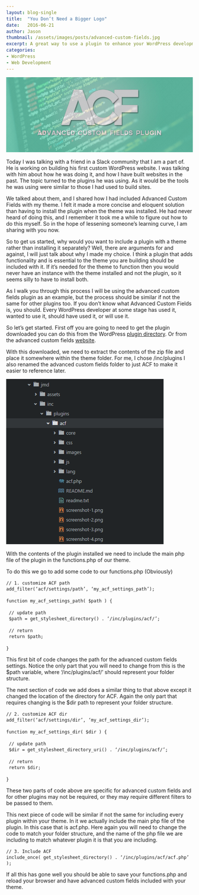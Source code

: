 ```yaml
---
layout: blog-single
title:  "You Don’t Need a Bigger Logo"
date:   2016-06-21
author: Jason
thumbnail: /assets/images/posts/advanced-custom-fields.jpg
excerpt: A great way to use a plugin to enhance your WordPress development potential and speed.
categories:
- WordPress
- Web Development
---
```


![Advanced Custom Fields](/assets/images/posts/advanced-custom-fields.jpg)

Today I was talking with a friend in a Slack community that I am a part of. He is working on building his first custom WordPress website. I was talking with him about how he was doing it, and how I have built websites in the past. The topic turned to the plugins he was using. As it would be the tools he was using were similar to those I had used to build sites.

We talked about them, and I shared how I had included Advanced Custom Fields with my theme. I felt it made a more concise and eloquent solution than having to install the plugin when the theme was installed. He had never heard of doing this, and I remember it took me a while to figure out how to do this myself. So in the hope of lessening someone’s learning curve, I am sharing with you now.

So to get us started, why would you want to include a plugin with a theme rather than installing it separately? Well, there are arguments for and against, I will just talk about why I made my choice. I think a plugin that adds functionality and is essential to the theme you are building should be included with it. If it’s needed for the theme to function then you would never have an instance with the theme installed and not the plugin, so it seems silly to have to install both.

As I walk you through this process I will be using the advanced custom fields plugin as an example, but the process should be similar if not the same for other plugins too. If you don’t know what Advanced Custom Fields is, you should. Every WordPress developer at some stage has used it, wanted to use it, should have used it, or will use it.

So let’s get started. First off you are going to need to get the plugin downloaded you can do this from the WordPress [plugin directory](https://wordpress.org/plugins/advanced-custom-fields/). Or from the advanced custom fields [website](https://www.advancedcustomfields.com/).

With this downloaded, we need to extract the contents of the zip file and place it somewhere within the theme folder. For me, I chose /inc/plugins I also renamed the advanced custom fields folder to just ACF to make it easier to reference later.

![Advanced Custom Fields Folder](/assets/images/posts/acf-folder.jpg)

With the contents of the plugin installed we need to include the main php file of the plugin in the functions.php of our theme.

To do this we go to add some code to our functions.php (Obviously)

~~~~
// 1. customize ACF path
add_filter(‘acf/settings/path’, ‘my_acf_settings_path’);

function my_acf_settings_path( $path ) {

 // update path
 $path = get_stylesheet_directory() . ‘/inc/plugins/acf/’;

 // return
 return $path;

}
~~~~

This first bit of code changes the path for the advanced custom fields settings. Notice the only part that you will need to change from this is the $path variable, where ‘/inc/plugins/acf/’ should represent your folder structure.

The next section of code we add does a similar thing to that above except it changed the location of the directory for ACF. Again the only part that requires changing is the $dir path to represent your folder structure.

~~~~
// 2. customize ACF dir
add_filter(‘acf/settings/dir’, ‘my_acf_settings_dir’);

function my_acf_settings_dir( $dir ) {

 // update path
 $dir = get_stylesheet_directory_uri() . ‘/inc/plugins/acf/’;

 // return
 return $dir;

}
~~~~

These two parts of code above are specific for advanced custom fields and for other plugins may not be required, or they may require different filters to be passed to them.

This next piece of code will be similar if not the same for including every plugin within your theme. In it we actually include the main php file of the plugin. In this case that is acf.php. Here again you will need to change the code to match your folder structure, and the name of the php file we are including to match whatever plugin it is that you are including.

~~~~
// 3. Include ACF
include_once( get_stylesheet_directory() . ‘/inc/plugins/acf/acf.php’ );
~~~~

If all this has gone well you should be able to save your functions.php and reload your browser and have advanced custom fields included with your theme.
